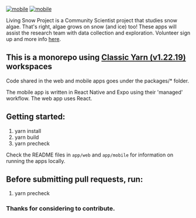 [![mobile](https://img.shields.io/github/actions/workflow/status/Living-Snow-Project/LivingSnowProject/main.yml?branch=main)](https://github.com/Living-Snow-Project/LivingSnowProject/actions?query=workflow%3Avalidate-mobile)
[![mobile](https://img.shields.io/codecov/c/gh/Living-Snow-Project/LivingSnowProject?style=flat-square)](https://codecov.io/gh/Living-Snow-Project/LivingSnowProject)

Living Snow Project is a Community Scientist project that studies snow algae. That's right, algae grows on snow (and ice) too! These apps will assist the research team with data collection and exploration. Volunteer sign up and more info [here](https://wp.wwu.edu/livingsnowproject/).

## This is a monorepo using [Classic Yarn (v1.22.19)](https://classic.yarnpkg.com/lang/en/docs/install/#windows-stable) workspaces

Code shared in the web and mobile apps goes under the packages/\* folder.

The mobile app is written in React Native and Expo using their 'managed' workflow. The web app uses React.

## Getting started:

1. yarn install
2. yarn build
3. yarn precheck

Check the README files in `app/web` and `app/mobile` for information on running the apps locally.

## Before submitting pull requests, run:

1. yarn precheck

### Thanks for considering to contribute.
